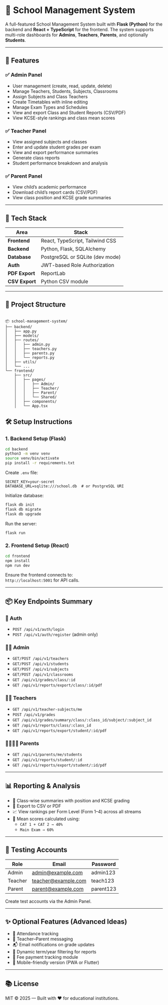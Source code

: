 # 🏫 School Management System

A full-featured School Management System built with **Flask (Python)** for the backend and **React + TypeScript** for the frontend. The system supports multi-role dashboards for **Admins**, **Teachers**, **Parents**, and optionally **Students**.

---

## 🚀 Features

### ✅ Admin Panel

- User management (create, read, update, delete)
- Manage Teachers, Students, Subjects, Classrooms
- Assign Subjects and Class Teachers
- Create Timetables with inline editing
- Manage Exam Types and Schedules
- View and export Class and Student Reports (CSV/PDF)
- View KCSE-style rankings and class mean scores

### ✅ Teacher Panel

- View assigned subjects and classes
- Enter and update student grades per exam
- View and export performance summaries
- Generate class reports
- Student performance breakdown and analysis

### ✅ Parent Panel

- View child’s academic performance
- Download child’s report cards (CSV/PDF)
- View class position and KCSE grade summaries

---

## 🧰 Tech Stack

| Area        | Stack                              |
|-------------|-------------------------------------|
| **Frontend** | React, TypeScript, Tailwind CSS     |
| **Backend**  | Python, Flask, SQLAlchemy           |
| **Database** | PostgreSQL or SQLite (dev mode)     |
| **Auth**     | JWT-based Role Authorization        |
| **PDF Export** | ReportLab                         |
| **CSV Export** | Python CSV module                 |

---

## 📁 Project Structure

```

📦 school-management-system/
├── backend/
│   ├── app.py
│   ├── models/
│   ├── routes/
│   │   ├── admin.py
│   │   ├── teachers.py
│   │   ├── parents.py
│   │   └── reports.py
│   ├── utils/
│   └── ...
└── frontend/
    ├── src/
    │   ├── pages/
    │   │   ├── Admin/
    │   │   ├── Teacher/
    │   │   ├── Parent/
    │   │   └── Shared/
    │   ├── components/
    │   └── App.tsx

```

## 🛠️ Setup Instructions

### 1. Backend Setup (Flask)

```bash
cd backend
python3 -m venv venv
source venv/bin/activate
pip install -r requirements.txt
```

Create `.env` file:

```env
SECRET_KEY=your-secret
DATABASE_URL=sqlite:///school.db  # or PostgreSQL URI
```

Initialize database:

```bash
flask db init
flask db migrate
flask db upgrade
```

Run the server:

```bash
flask run
```

### 2. Frontend Setup (React)

```bash
cd frontend
npm install
npm run dev
```

Ensure the frontend connects to:  
`http://localhost:5001` for API calls.

---

## 📦 Key Endpoints Summary

### 🔐 Auth

- `POST /api/v1/auth/login`
- `POST /api/v1/auth/register` (admin only)

### 👨‍🏫 Admin

- `GET/POST /api/v1/teachers`
- `GET/POST /api/v1/students`
- `GET/POST /api/v1/subjects`
- `GET/POST /api/v1/classrooms`
- `GET /api/v1/grades/class/:id`
- `GET /api/v1/reports/export/class/:id/pdf`

### 👨‍🏫 Teachers

- `GET /api/v1/teacher-subjects/me`
- `POST /api/v1/grades`
- `GET /api/v1/grades/summary/class/:class_id/subject/:subject_id`
- `GET /api/v1/reports/class/:class_id`
- `GET /api/v1/reports/export/student/:id/pdf`

### 👨‍👩‍👧‍👦 Parents

- `GET /api/v1/parents/me/students`
- `GET /api/v1/reports/student/:id`
- `GET /api/v1/reports/export/student/:id/pdf`

---

## 📊 Reporting & Analysis

- 📝 Class-wise summaries with position and KCSE grading
- 📄 Export to CSV or PDF
- 📈 View rankings per Form Level (Form 1–4) across all streams
- 🧮 Mean scores calculated using:
  - `CAT 1 + CAT 2 → 40%`
  - `Main Exam → 60%`

---

## 🧪 Testing Accounts

| Role    | Email               | Password  |
|---------|---------------------|-----------|
| Admin   | <admin@example.com>   | admin123  |
| Teacher | <teacher@example.com> | teach123  |
| Parent  | <parent@example.com>  | parent123 |

Create test accounts via the Admin Panel.

---

## ✨ Optional Features (Advanced Ideas)

- 📆 Attendance tracking
- 💬 Teacher–Parent messaging
- 📬 Email notifications on grade updates
- 📅 Dynamic term/year filtering for reports
- 🧾 Fee payment tracking module
- 📱 Mobile-friendly version (PWA or Flutter)

---

## 📚 License

MIT © 2025 — Built with ❤️ for educational institutions.
